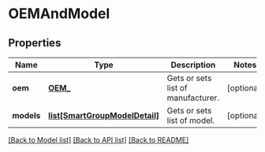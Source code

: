 # OEMAndModel

## Properties
Name | Type | Description | Notes
------------ | ------------- | ------------- | -------------
**oem** | [**OEM_**](OEM_.md) | Gets or sets list of manufacturer. | [optional] 
**models** | [**list[SmartGroupModelDetail]**](SmartGroupModelDetail.md) | Gets or sets list of model. | [optional] 

[[Back to Model list]](../README.md#documentation-for-models) [[Back to API list]](../README.md#documentation-for-api-endpoints) [[Back to README]](../README.md)


